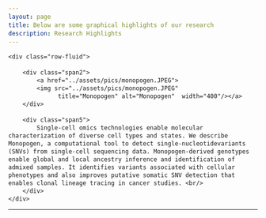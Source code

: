 ```yaml
---
layout: page
title: Below are some graphical highlights of our research
description: Research Highlights
---
```


<div class="container">

    <div class="row-fluid">
        
        <div class="span2">
            <a href="../assets/pics/monopogen.JPEG">
            <img src="../assets/pics/monopogen.JPEG"
                  title="Monopogen" alt="Monopogen"  width="400"/></a>
        </div>

        <div class="span5">
            Single-cell omics technologies enable molecular characterization of diverse cell types and states. We describe Monopogen, a computational tool to detect single-nucleotidevariants (SNVs) from single-cell sequencing data. Monopogen-derived genotypes enable global and local ancestry inference and identification of admixed samples. It identifies variants associated with cellular phenotypes and also improves putative somatic SNV detection that enables clonal lineage tracing in cancer studies. <br/>  	    
        </div>
    </div>
</div>
<hr />
